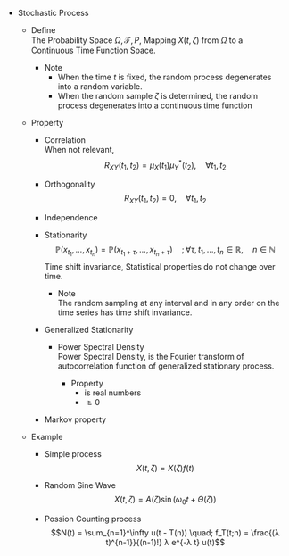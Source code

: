 * Stochastic Process  
  - Define  
    The Probability Space $Ω, \mathcal F, P$, Mapping $X(t, ζ)$ from $Ω$ to a Continuous Time Function Space.

    - Note
      - When the time $t$ is fixed, the random process degenerates into a random variable.
      - When the random sample $ζ$ is determined, the random process degenerates into a continuous time function

  - Property
    - Correlation  
      When not relevant,
      $$R_{XY}(t_1, t_2) = μ_X(t_1) μ_Y^*(t_2), \quad \forall t_1, t_2$$

    - Orthogonality  
      $$R_{XY}(t_1, t_2) = 0, \quad \forall t_1, t_2$$

    - Independence

    - Stationarity
      $$\mathbb P (x_{t_1}, ... , x_{t_n}) = \mathbb P (x_{t_1+τ}, ..., x_{t_n+τ}) \quad ;\forall τ, t_1, ..., t_n \in \mathbb R, \quad n \in \mathbb N$$
      Time shift invariance, Statistical properties do not change over time.
      
      - Note  
        The random sampling at any interval and in any order on the time series has time shift invariance.

    - Generalized Stationarity   
      - Power Spectral Density  
        Power Spectral Density, is the Fourier transform of autocorrelation function of generalized stationary process.

        - Property
          - is real numbers
          - $≥ 0$

    - Markov property

  - Example
    - Simple process
      $$X(t, ζ) = X(ζ) f(t)$$

    - Random Sine Wave
      $$X(t, ζ) = A(ζ) \sin(\omega_0 t + \Theta(ζ))$$
      
    - Possion Counting process
      $$N(t) = \sum_{n=1}^\infty u(t - T(n)) \quad; f_T(t;n) = \frac{(λ t)^{n-1}}{(n-1)!} λ e^{-λ t} u(t)$$
